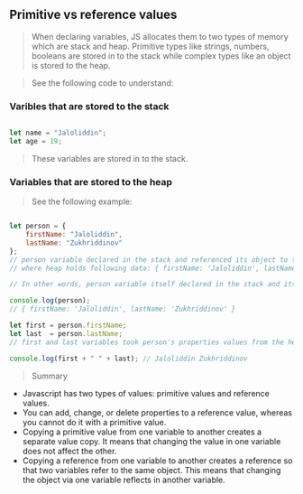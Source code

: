 ## Primitive vs reference values

> When declaring variables, JS allocates them to two types of memory which are stack and heap. Primitive types like strings, numbers, booleans are stored in to the stack while complex types like an object is stored to the heap.

> See the following code to understand:

### Varibles that are stored to the stack

```js

let name = "Jaloliddin";
let age = 19;

```

> These variables are stored in to the stack.

### Variables that are stored to the heap

> See the following example:

```js

let person = {
    firstName: "Jaloliddin",
    lastName: "Zukhriddinov"
};
// person variable declared in the stack and referenced its object to the heap.
// where heap holds following data: { firstName: 'Jaloliddin', lastName: 'Zukhriddinov' }

// In other words, person variable itself declared in the stack and its value which is object consisting of 2 properties are stored in the heap memory.

console.log(person);
// { firstName: 'Jaloliddin', lastName: 'Zukhriddinov' }

let first = person.firstName;
let last  = person.lastName;
// first and last variables took person's properties values from the heap which are stored to the variables first and last, and which are stored to the stack.

console.log(first + " " + last); // Jaloliddin Zukhriddinov

```



> Summary

- Javascript has two types of values: primitive values and reference values.
- You can add, change, or delete properties to a reference value, whereas you cannot do it with a primitive value.
- Copying a primitive value from one variable to another creates a separate value copy. It means that changing the value in one variable does not affect the other.
- Copying a reference from one variable to another creates a reference so that two variables refer to the same object. This means that changing the object via one variable reflects in another variable.